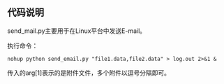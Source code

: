 
## 代码说明

send_mail.py主要用于在Linux平台中发送E-mail。


执行命令：

```
nohup python send_email.py "file1.data,file2.data" > log.out 2>&1 &
```

传入的arg[1]表示的是附件文件，多个附件以逗号分隔即可。